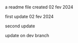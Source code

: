a readme file 
created 02 fev 2024


first update 02 fev 2024

second update   

update on dev branch
